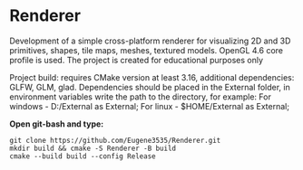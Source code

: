 # Renderer
Development of a simple cross-platform renderer for visualizing 2D and 3D primitives, shapes, tile maps, meshes, textured models. 
OpenGL 4.6 core profile is used. The project is created for educational purposes only

Project build: requires CMake version at least 3.16, additional dependencies: GLFW, GLM, glad. 
Dependencies should be placed in the External folder, in environment variables write the path to the directory, for example: 
For windows - D:/External as External;
For linux - $HOME/External as External;

**Open git-bash and type:**  
```console
git clone https://github.com/Eugene3535/Renderer.git 
mkdir build && cmake -S Renderer -B build
cmake --build build --config Release
```
